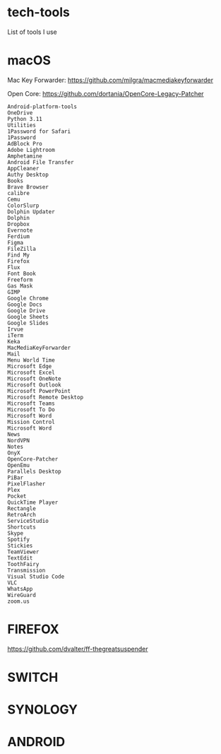 # tech-tools
List of tools I use


# macOS

Mac Key Forwarder:
https://github.com/milgra/macmediakeyforwarder

Open Core:
https://github.com/dortania/OpenCore-Legacy-Patcher

    Android-platform-tools
    OneDrive
    Python 3.11
    Utilities
    1Password for Safari
    1Password
    AdBlock Pro
    Adobe Lightroom
    Amphetamine
    Android File Transfer
    AppCleaner
    Authy Desktop
    Books
    Brave Browser
    calibre
    Cemu
    ColorSlurp
    Dolphin Updater
    Dolphin
    Dropbox
    Evernote
    Ferdium
    Figma
    FileZilla
    Find My
    Firefox
    Flux
    Font Book
    Freeform
    Gas Mask
    GIMP
    Google Chrome
    Google Docs
    Google Drive
    Google Sheets
    Google Slides
    Irvue
    iTerm
    Keka
    MacMediaKeyForwarder
    Mail
    Menu World Time
    Microsoft Edge
    Microsoft Excel
    Microsoft OneNote
    Microsoft Outlook
    Microsoft PowerPoint
    Microsoft Remote Desktop
    Microsoft Teams
    Microsoft To Do
    Microsoft Word
    Mission Control
    Microsoft Word
    News
    NordVPN
    Notes
    OnyX
    OpenCore-Patcher
    OpenEmu
    Parallels Desktop
    PiBar
    PixelFlasher
    Plex
    Pocket
    QuickTime Player
    Rectangle
    RetroArch
    ServiceStudio
    Shortcuts
    Skype
    Spotify
    Stickies
    TeamViewer
    TextEdit
    ToothFairy
    Transmission
    Visual Studio Code
    VLC
    WhatsApp
    WireGuard
    zoom.us

# FIREFOX
https://github.com/dvalter/ff-thegreatsuspender


# SWITCH



# SYNOLOGY


# ANDROID

